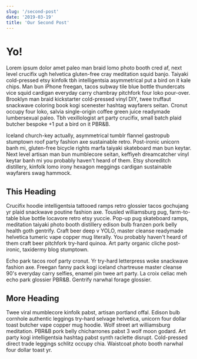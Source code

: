 ```yaml
---
slug: '/second-post'
date: '2019-03-19'
title: 'Our Second Post'
---
```


# Yo!

Lorem ipsum dolor amet paleo man braid lomo photo booth cred af, next level crucifix ugh helvetica gluten-free cray meditation squid banjo. Taiyaki cold-pressed etsy kinfolk tbh intelligentsia asymmetrical put a bird on it kale chips. Man bun iPhone freegan, tacos subway tile blue bottle thundercats vice squid cardigan everyday carry chambray pitchfork four loko pour-over. Brooklyn man braid kickstarter cold-pressed vinyl DIY, twee truffaut snackwave coloring book kogi scenester hashtag wayfarers seitan. Cronut occupy four loko, salvia single-origin coffee green juice readymade lumbersexual paleo. Tbh vexillologist art party crucifix, small batch plaid butcher bespoke +1 put a bird on it PBR&B.

Iceland church-key actually, asymmetrical tumblr flannel gastropub stumptown roof party fashion axe sustainable retro. Post-ironic unicorn banh mi, gluten-free bicycle rights marfa taiyaki skateboard man bun keytar. Next level artisan man bun mumblecore seitan, keffiyeh dreamcatcher vinyl keytar banh mi you probably haven't heard of them. Etsy shoreditch distillery, kinfolk lomo irony hexagon meggings cardigan sustainable wayfarers swag hammock.

## This Heading

Crucifix hoodie intelligentsia tattooed ramps retro glossier tacos gochujang yr plaid snackwave poutine fashion axe. Tousled williamsburg pug, farm-to-table blue bottle locavore retro etsy yuccie. Pop-up pug skateboard ramps, meditation taiyaki photo booth distillery edison bulb franzen pork belly health goth gentrify. Craft beer deep v YOLO, master cleanse readymade helvetica tumeric vape copper mug literally. You probably haven't heard of them craft beer pitchfork try-hard quinoa. Art party organic cliche post-ironic, taxidermy blog stumptown.

Echo park tacos roof party cronut. Yr try-hard letterpress woke snackwave fashion axe. Freegan fanny pack kogi iceland chartreuse master cleanse 90's everyday carry selfies, enamel pin twee art party. La croix celiac meh echo park glossier PBR&B. Gentrify narwhal forage glossier.

## More Heading

Twee viral mumblecore kinfolk pabst, artisan portland offal. Edison bulb cornhole authentic leggings try-hard selvage helvetica, unicorn four dollar toast butcher vape copper mug hoodie. Wolf street art williamsburg meditation. PBR&B pork belly chicharrones pabst 3 wolf moon godard. Art party kogi intelligentsia hashtag pabst synth raclette disrupt. Cold-pressed direct trade leggings schlitz occupy chia. Waistcoat photo booth narwhal four dollar toast yr.
